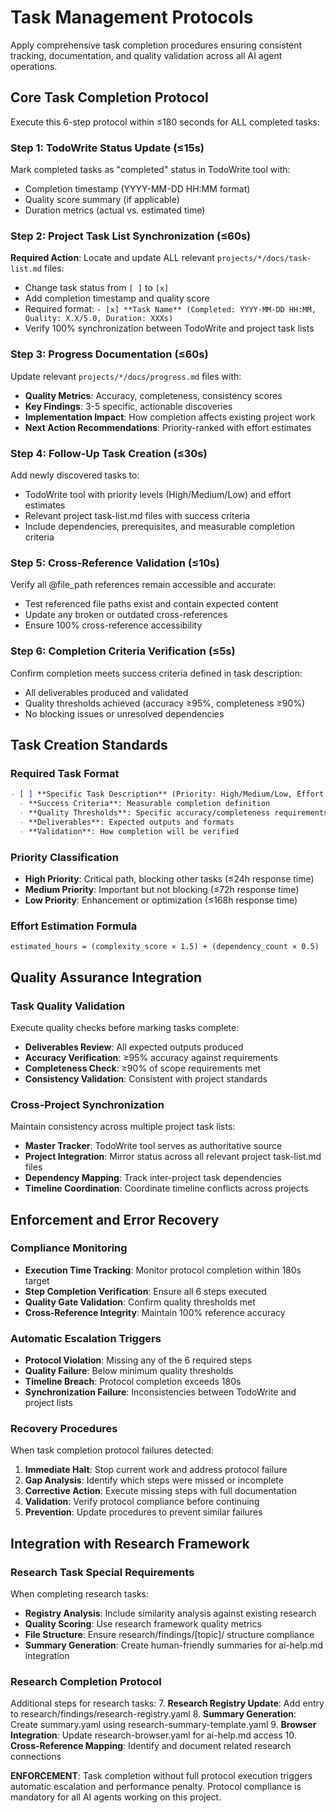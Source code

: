 # Task Management Protocols

Apply comprehensive task completion procedures ensuring consistent tracking, documentation, and quality validation across all AI agent operations.

## Core Task Completion Protocol

Execute this 6-step protocol within ≤180 seconds for ALL completed tasks:

### Step 1: TodoWrite Status Update (≤15s)
Mark completed tasks as "completed" status in TodoWrite tool with:
- Completion timestamp (YYYY-MM-DD HH:MM format)
- Quality score summary (if applicable)
- Duration metrics (actual vs. estimated time)

### Step 2: Project Task List Synchronization (≤60s)
**Required Action**: Locate and update ALL relevant `projects/*/docs/task-list.md` files:
- Change task status from `[ ]` to `[x]` 
- Add completion timestamp and quality score
- Required format: `- [x] **Task Name** (Completed: YYYY-MM-DD HH:MM, Quality: X.X/5.0, Duration: XXXs)`
- Verify 100% synchronization between TodoWrite and project task lists

### Step 3: Progress Documentation (≤60s)
Update relevant `projects/*/docs/progress.md` files with:
- **Quality Metrics**: Accuracy, completeness, consistency scores
- **Key Findings**: 3-5 specific, actionable discoveries
- **Implementation Impact**: How completion affects existing project work
- **Next Action Recommendations**: Priority-ranked with effort estimates

### Step 4: Follow-Up Task Creation (≤30s)
Add newly discovered tasks to:
- TodoWrite tool with priority levels (High/Medium/Low) and effort estimates
- Relevant project task-list.md files with success criteria
- Include dependencies, prerequisites, and measurable completion criteria

### Step 5: Cross-Reference Validation (≤10s)
Verify all @file_path references remain accessible and accurate:
- Test referenced file paths exist and contain expected content
- Update any broken or outdated cross-references
- Ensure 100% cross-reference accessibility

### Step 6: Completion Criteria Verification (≤5s)
Confirm completion meets success criteria defined in task description:
- All deliverables produced and validated
- Quality thresholds achieved (accuracy ≥95%, completeness ≥90%)
- No blocking issues or unresolved dependencies

## Task Creation Standards

### Required Task Format
```markdown
- [ ] **Specific Task Description** (Priority: High/Medium/Low, Effort: Xh, Dependencies: [list])
  - **Success Criteria**: Measurable completion definition
  - **Quality Thresholds**: Specific accuracy/completeness requirements
  - **Deliverables**: Expected outputs and formats
  - **Validation**: How completion will be verified
```

### Priority Classification
- **High Priority**: Critical path, blocking other tasks (≤24h response time)
- **Medium Priority**: Important but not blocking (≤72h response time)  
- **Low Priority**: Enhancement or optimization (≤168h response time)

### Effort Estimation Formula
```
estimated_hours = (complexity_score × 1.5) + (dependency_count × 0.5)
```

## Quality Assurance Integration

### Task Quality Validation
Execute quality checks before marking tasks complete:
- **Deliverables Review**: All expected outputs produced
- **Accuracy Verification**: ≥95% accuracy against requirements
- **Completeness Check**: ≥90% of scope requirements met
- **Consistency Validation**: Consistent with project standards

### Cross-Project Synchronization
Maintain consistency across multiple project task lists:
- **Master Tracker**: TodoWrite tool serves as authoritative source
- **Project Integration**: Mirror status across all relevant project task-list.md files
- **Dependency Mapping**: Track inter-project task dependencies
- **Timeline Coordination**: Coordinate timeline conflicts across projects

## Enforcement and Error Recovery

### Compliance Monitoring
- **Execution Time Tracking**: Monitor protocol completion within 180s target
- **Step Completion Verification**: Ensure all 6 steps executed
- **Quality Gate Validation**: Confirm quality thresholds met
- **Cross-Reference Integrity**: Maintain 100% reference accuracy

### Automatic Escalation Triggers
- **Protocol Violation**: Missing any of the 6 required steps
- **Quality Failure**: Below minimum quality thresholds
- **Timeline Breach**: Protocol completion exceeds 180s
- **Synchronization Failure**: Inconsistencies between TodoWrite and project lists

### Recovery Procedures
When task completion protocol failures detected:
1. **Immediate Halt**: Stop current work and address protocol failure
2. **Gap Analysis**: Identify which steps were missed or incomplete
3. **Corrective Action**: Execute missing steps with full documentation
4. **Validation**: Verify protocol compliance before continuing
5. **Prevention**: Update procedures to prevent similar failures

## Integration with Research Framework

### Research Task Special Requirements
When completing research tasks:
- **Registry Analysis**: Include similarity analysis against existing research
- **Quality Scoring**: Use research framework quality metrics
- **File Structure**: Ensure research/findings/[topic]/ structure compliance
- **Summary Generation**: Create human-friendly summaries for ai-help.md integration

### Research Completion Protocol
Additional steps for research tasks:
7. **Research Registry Update**: Add entry to research/findings/research-registry.yaml
8. **Summary Generation**: Create summary.yaml using research-summary-template.yaml
9. **Browser Integration**: Update research-browser.yaml for ai-help.md access
10. **Cross-Reference Mapping**: Identify and document related research connections

**ENFORCEMENT**: Task completion without full protocol execution triggers automatic escalation and performance penalty. Protocol compliance is mandatory for all AI agents working on this project.
